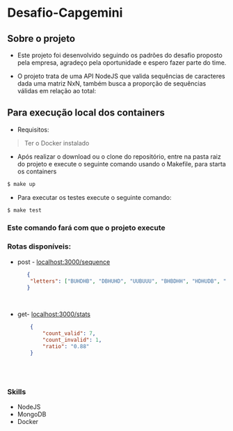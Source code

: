 # Desafio-Capgemini

## Sobre o projeto
* Este projeto foi desenvolvido seguindo os padrões do desafio proposto pela empresa, agradeço pela oportunidade e espero fazer parte do time.

* O projeto trata de uma API NodeJS que valida sequências de caracteres dada uma matriz NxN, também busca a proporção de sequências válidas em relação ao total:

## Para execução local dos containers

- Requisitos:

>Ter o Docker instalado

  - Após realizar o download ou o clone do repositório, entre na pasta raiz do projeto e execute o seguinte comando usando o Makefile, para starta os containers

```bash
$ make up
```

 - Para executar os testes execute o seguinte comando:

 ```bash
 $ make test
 ```
 
### Este comando fará com que o projeto execute


### Rotas disponíveis:
 * post -
[localhost:3000/sequence](http:localhost:3000/sequence) <br>
    ```json
       {
        "letters": ["BUHDHB", "DBHUHD", "UUBUUU", "BHBDHH", "HDHUDB", "UDBDUH"]
       }
    ```
<br>

 * get-
[localhost:3000/stats](http:localhost:3000/stats) <br>
    ```json
        {
            "count_valid": 7,
            "count_invalid": 1,
            "ratio": "0.88"
        }
    ```
<br><br>

### Skills
 * NodeJS
 * MongoDB
 * Docker